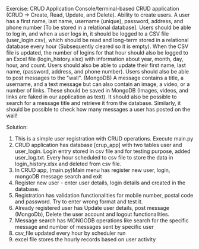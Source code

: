 Exercise:
CRUD Application
Console/terminal-based CRUD application (CRUD → Create, Read, Update, and Delete).
Ability to create users.
A user has a first name, last name, username (unique), password, address, and phone number [To be stored in a relational database].
Users should be able to log in, and when a user logs in, it should be logged to a CSV file (user_login.csv), which should be read and long-term stored in a relational database every hour (Subsequently cleared so it is empty).
When the CSV file is updated, the number of logins for that hour should also be logged to an Excel file (login_history.xlsx) with information about year, month, day, hour, and count.
Users should also be able to update their first name, last name, (password, address, and phone number).
Users should also be able to post messages to the "wall". (MongoDB)
A message contains a title, a username, and a text message but can also contain an image, a video, or a number of links.
These should be saved in MongoDB (Images, videos, and links are faked in our application as text).
It should also be possible to search for a message title and retrieve it from the database. Similarly, it should be possible to check how many messages a user has posted on the wall!

Solution:
1.	This is a simple user registration with CRUD operations. Execute main.py
2.	CRUD application has database [crup_app] with two tables user and user_login. Login entry stored in csv file and for testing purpose, added user_log.txt. Every hour scheduled to csv file to store the data in login_history.xlsx and deleted from csv file. 
3.	In CRUD app, (main.py)Main menu has register new user, login, mongoDB message search and exit
4.	Register new user - enter user details, login details and created in the database.
5.	Registration has validation functionalities for mobile number, postal code and password. Try to enter wrong format and test it.
6.	Already registered user has Update user details, post message (MongoDb), Delete the user account and logout functionalities.
7.	Message search has MONGODB operations like search for the specific message and number of messages sent by specific user 
8.	csv_file updated every hour by scheduler run
9.	excel file stores the hourly records based on user activity